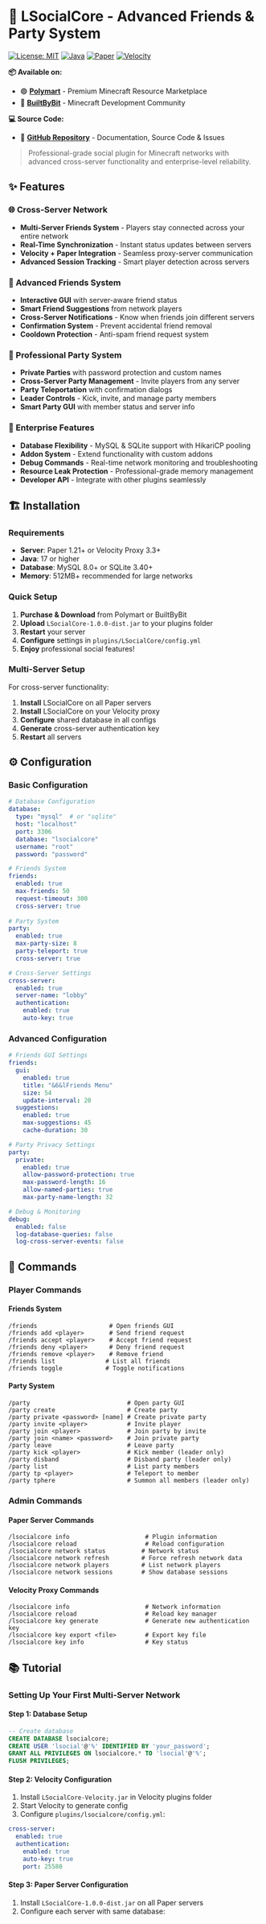 # 🚀 LSocialCore - Advanced Friends & Party System

[![License: MIT](https://img.shields.io/badge/License-MIT-yellow.svg)](https://opensource.org/licenses/MIT)
[![Java](https://img.shields.io/badge/Java-17+-orange.svg)](https://www.oracle.com/java/)
[![Paper](https://img.shields.io/badge/Paper-1.21+-green.svg)](https://papermc.io/)
[![Velocity](https://img.shields.io/badge/Velocity-3.3+-blue.svg)](https://velocitypowered.com/)

**📦 Available on:**
- 🟣 **[Polymart](https://polymart.org)** - Premium Minecraft Resource Marketplace
- 🔴 **[BuiltByBit](https://builtbybit.com)** - Minecraft Development Community

**💻 Source Code:**
- 📂 **[GitHub Repository](https://github.com/kyotalcfr/LSocialCore)** - Documentation, Source Code & Issues

> Professional-grade social plugin for Minecraft networks with advanced cross-server functionality and enterprise-level reliability.

## ✨ Features

### 🌐 Cross-Server Network
- **Multi-Server Friends System** - Players stay connected across your entire network
- **Real-Time Synchronization** - Instant status updates between servers
- **Velocity + Paper Integration** - Seamless proxy-server communication
- **Advanced Session Tracking** - Smart player detection across servers

### 👥 Advanced Friends System
- **Interactive GUI** with server-aware friend status
- **Smart Friend Suggestions** from network players
- **Cross-Server Notifications** - Know when friends join different servers
- **Confirmation System** - Prevent accidental friend removal
- **Cooldown Protection** - Anti-spam friend request system

### 🎉 Professional Party System
- **Private Parties** with password protection and custom names
- **Cross-Server Party Management** - Invite players from any server
- **Party Teleportation** with confirmation dialogs
- **Leader Controls** - Kick, invite, and manage party members
- **Smart Party GUI** with member status and server info

### 🔧 Enterprise Features
- **Database Flexibility** - MySQL & SQLite support with HikariCP pooling
- **Addon System** - Extend functionality with custom addons
- **Debug Commands** - Real-time network monitoring and troubleshooting
- **Resource Leak Protection** - Professional-grade memory management
- **Developer API** - Integrate with other plugins seamlessly

## 🏗️ Installation

### Requirements
- **Server**: Paper 1.21+ or Velocity Proxy 3.3+
- **Java**: 17 or higher
- **Database**: MySQL 8.0+ or SQLite 3.40+
- **Memory**: 512MB+ recommended for large networks

### Quick Setup

1. **Purchase & Download** from Polymart or BuiltByBit
2. **Upload** `LSocialCore-1.0.0-dist.jar` to your plugins folder
3. **Restart** your server
4. **Configure** settings in `plugins/LSocialCore/config.yml`
5. **Enjoy** professional social features!

### Multi-Server Setup

For cross-server functionality:

1. **Install** LSocialCore on all Paper servers
2. **Install** LSocialCore on your Velocity proxy
3. **Configure** shared database in all configs
4. **Generate** cross-server authentication key
5. **Restart** all servers

## ⚙️ Configuration

### Basic Configuration
```yaml
# Database Configuration
database:
  type: "mysql"  # or "sqlite"
  host: "localhost"
  port: 3306
  database: "lsocialcore"
  username: "root"
  password: "password"

# Friends System
friends:
  enabled: true
  max-friends: 50
  request-timeout: 300
  cross-server: true
  
# Party System  
party:
  enabled: true
  max-party-size: 8
  party-teleport: true
  cross-server: true

# Cross-Server Settings
cross-server:
  enabled: true
  server-name: "lobby"
  authentication:
    enabled: true
    auto-key: true
```

### Advanced Configuration
```yaml
# Friends GUI Settings
friends:
  gui:
    enabled: true
    title: "&6&lFriends Menu"
    size: 54
    update-interval: 20
  suggestions:
    enabled: true
    max-suggestions: 45
    cache-duration: 30

# Party Privacy Settings
party:
  private:
    enabled: true
    allow-password-protection: true
    max-password-length: 16
    allow-named-parties: true
    max-party-name-length: 32

# Debug & Monitoring
debug:
  enabled: false
  log-database-queries: false
  log-cross-server-events: false
```

## 📝 Commands

### Player Commands

#### Friends System
```
/friends                    # Open friends GUI
/friends add <player>       # Send friend request
/friends accept <player>    # Accept friend request
/friends deny <player>      # Deny friend request  
/friends remove <player>    # Remove friend
/friends list              # List all friends
/friends toggle            # Toggle notifications
```

#### Party System
```
/party                           # Open party GUI
/party create                    # Create party
/party private <password> [name] # Create private party
/party invite <player>           # Invite player
/party join <player>             # Join party by invite
/party join <name> <password>    # Join private party
/party leave                     # Leave party
/party kick <player>             # Kick member (leader only)
/party disband                   # Disband party (leader only)
/party list                      # List party members
/party tp <player>               # Teleport to member
/party tphere                    # Summon all members (leader only)
```

### Admin Commands

#### Paper Server Commands
```
/lsocialcore info                     # Plugin information
/lsocialcore reload                   # Reload configuration
/lsocialcore network status          # Network status
/lsocialcore network refresh         # Force refresh network data
/lsocialcore network players         # List network players
/lsocialcore network sessions        # Show database sessions
```

#### Velocity Proxy Commands  
```
/lsocialcore info                     # Network information
/lsocialcore reload                   # Reload key manager
/lsocialcore key generate             # Generate new authentication key
/lsocialcore key export <file>        # Export key file
/lsocialcore key info                 # Key status
```

## 📚 Tutorial

### Setting Up Your First Multi-Server Network

#### Step 1: Database Setup
```sql
-- Create database
CREATE DATABASE lsocialcore;
CREATE USER 'lsocial'@'%' IDENTIFIED BY 'your_password';
GRANT ALL PRIVILEGES ON lsocialcore.* TO 'lsocial'@'%';
FLUSH PRIVILEGES;
```

#### Step 2: Velocity Configuration
1. Install `LSocialCore-Velocity.jar` in Velocity plugins folder
2. Start Velocity to generate config
3. Configure `plugins/lsocialcore/config.yml`:
```yaml
cross-server:
  enabled: true
  authentication:
    enabled: true
    auto-key: true
    port: 25580
```

#### Step 3: Paper Server Configuration
1. Install `LSocialCore-1.0.0-dist.jar` on all Paper servers
2. Configure each server with same database:
```
